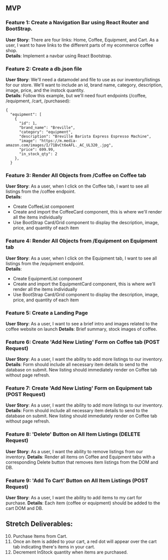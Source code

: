 ## MVP 
### Feature 1: Create a Navigation Bar using React Router and BootStrap. 
**User Story**: There are four links: Home, Coffee, Equipment, and Cart. As a user, I want to have links to the different parts of my ecommerce coffee shop.<br>
**Details**: Implement a navbar using React Bootstrap.

### Feature 2: Create a db.json file
**User Story**: We'll need a datamodel and file to use as our inventory/listings for our store. We'll want to include an id, brand name, category, description, image, price, and the instock quantity. <br>
**Details**: Follow this example, but we'll need fourt endpoints (/coffee, /equipment, /cart, /purchased): 
```
{
  "equipment": [
    {
      "id": 1,
      "brand_name": "Breville",
      "category": "equipment",
      "description": "Breville Barista Express Espresso Machine",
      "image": "https://m.media-amazon.com/images/I/71BvCt6eAFL._AC_UL320_.jpg",
      "price": 699.99,
      "in_stock_qty": 2
    },
  }
```
### Feature 3: Render All Objects from /Coffee on Coffee tab
**User Story**: As a user, when I click on the Coffee tab, I want to see all listings from the /coffee endpoint. <br>
**Details**: 
- Create CoffeeList component
- Create and import the CoffeeCard component, this is where we'll render all the items individually
- Use BootStrap Card/Grid component to display the description, image, price, and quantity of each item

### Feature 4: Render All Objects from /Equipment on Equipment tab
**User Story**: As a user, when I click on the Equipment tab, I want to see all listings from the /equipment endpoint. <br>
**Details**: 
- Create EquipmentList component
- Create and import the EquipmentCard component, this is where we'll render all the items individually
- Use BootStrap Card/Grid component to display the description, image, price, and quantity of each item

### Feature 5: Create a Landing Page 
**User Story**: As a user, I want to see a brief intro and images related to the coffee website on launch
**Details**: Brief summary, stock images of coffee.

### Feature 6: Create 'Add New Listing' Form on Coffee tab (POST Request)
**User Story**: As a user, I want the ability to add more listings to our inventory. 
**Details**: Form should include all necessary item details to send to the database on submit. New listing should immediately render on Coffee tab without page refresh.

### Feature 7: Create 'Add New Listing' Form on Equipment tab (POST Request)
**User Story**: As a user, I want the ability to add more listings to our inventory. 
**Details**: Form should include all necessary item details to send to the database on submit. New listing should immediately render on Coffee tab without page refresh.

### Feature 8: 'Delete' Button on All Item Listings (DELETE Request)
**User Story**: As a user, I want the ability to remove listings from our inventory. 
**Details**: Render all items on Coffee and Equipment tabs with a corresponding Delete button that removes item listings from the DOM and DB. 

### Feature 9: 'Add To Cart' Button on All Item Listings (POST Request)
**User Story**: As a user, I want the ability to add items to my cart for purchase.
**Details**: Each item (coffee or equipment) should be added to the cart DOM and DB.


## Stretch Deliverables:
10. Purchase Items from Cart.
11. Once an item is added to your cart, a red dot will appear over the cart tab indicating there's items in your cart.
12. Decrement InStock quantity when items are purchased.  
